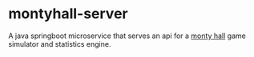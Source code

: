 # montyhall-server

A java springboot microservice that serves an api for a [monty hall](https://en.wikipedia.org/wiki/Monty_Hall_problem) game simulator and statistics engine.
